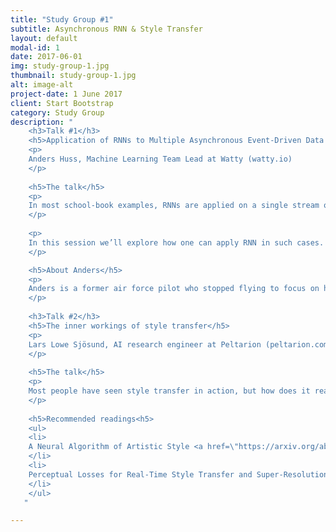 ```yaml
---
title: "Study Group #1"
subtitle: Asynchronous RNN & Style Transfer
layout: default
modal-id: 1
date: 2017-06-01
img: study-group-1.jpg
thumbnail: study-group-1.jpg
alt: image-alt
project-date: 1 June 2017
client: Start Bootstrap
category: Study Group
description: "
    <h3>Talk #1</h3>
    <h5>Application of RNNs to Multiple Asynchronous Event-Driven Data Streams</h5>
    <p>
    Anders Huss, Machine Learning Team Lead at Watty (watty.io)
    </p>
    
    <h5>The talk</h5>
    <p>
    In most school-book examples, RNNs are applied on a single stream of (typically regular) data such as text or sound/video with a fixed sampling rate. However, reality is full of cases where one need to combine multiple streams of data into a single model - streams that might be event-driven and with great variation in frequency as well as content. This could for example be the case for the control system of a self driving car that receives input from many different sensors, or if we want to apply predictive modelling based on any event-driven micro service system.
    </p>
    
    <p>
    In this session we’ll explore how one can apply RNN in such cases. There will be a hands on demo of it can be done end-to-end by utilising the concept of \"dynamic computational graphs\" with TensorFlow Fold (github.com/tensorflow/fold).
    </p> 

    <h5>About Anders</h5>
    <p>
    Anders is a former air force pilot who stopped flying to focus on his passion for Machine Learning. He focuses mainly on time series analysis and real time systems, particularly using deep learning. 
    </p>
    
    <h3>Talk #2</h3>
    <h5>The inner workings of style transfer</h5>
    <p>
    Lars Lowe Sjösund, AI research engineer at Peltarion (peltarion.com) and chairman of Stockholm AI.
    </p>
    
    <h5>The talk</h5>
    <p>
    Most people have seen style transfer in action, but how does it really work? In this talk we’ll go through the algorithm from the seminal paper by Gatys, and also some of the more recent improvements to the technique. 
    </p>
    
    <h5>Recommended readings<h5>
    <ul>
    <li>
    A Neural Algorithm of Artistic Style <a href=\"https://arxiv.org/abs/1508.06576\">https://arxiv.org/abs/1508.06576</a>
    </li>
    <li>
    Perceptual Losses for Real-Time Style Transfer and Super-Resolution <a href=\"http://cs.stanford.edu/people/jcjohns/papers/eccv16/JohnsonECCV16.pdf\">http://cs.stanford.edu/people/jcjohns/papers/eccv16/JohnsonECCV16.pdf</a>
    </li>
    </ul>
   " 

---
```

